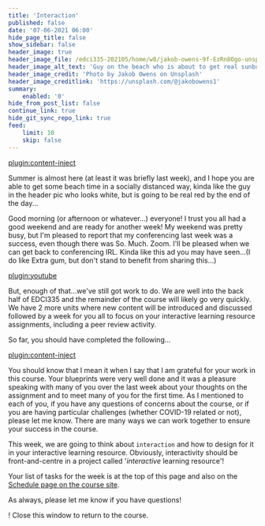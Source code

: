 ```yaml
---
title: 'Interaction'
published: false
date: '07-06-2021 06:00'
hide_page_title: false
show_sidebar: false
header_image: true
header_image_file: /edci335-202105/home/w8/jakob-owens-9f-EzRn8Ogo-unsplash.jpg
header_image_alt_text: 'Guy on the beach who is about to get real sunburnt'
header_image_credit: 'Photo by Jakob Owens on Unsplash'
header_image_creditlink: 'https://unsplash.com/@jakobowens1'
summary:
    enabled: '0'
hide_from_post_list: false
continue_link: true
hide_git_sync_repo_link: true
feed:
    limit: 10
    skip: false
---
```


[plugin:content-inject](../w8/_week-8)

Summer is almost here (at least it was briefly last week), and I hope you are able to get some beach time in a socially distanced way, kinda like the guy in the header pic who looks white, but is going to be real red by the end of the day...

Good morning (or afternoon or whatever...) everyone! I trust you all had a good weekend and are ready for another week! My weekend was pretty busy, but I'm pleased to report that my conferencing last week was a success, even though there was So. Much. Zoom. I'll be pleased when we can get back to conferencing IRL. Kinda like this ad you may have seen...(I do like Extra gum, but don't stand to benefit from sharing this...)

[plugin:youtube](https://www.youtube.com/watch?v=Gxm7Hu-IHJs)



But, enough of that...we've still got work to do. We are well into the back half of EDCI335 and the remainder of the course will likely go very quickly. We have 2 more units where new content will be introduced and discussed followed by a week for you all to focus on your interactive learning resource assignments, including a peer review activity.

So far, you should have completed the following...

[plugin:content-inject](../ineraction/_completed)

You should know that I mean it when I say that I am grateful for your work in this course. Your blueprints were very well done and it was a pleasure speaking with many of you over the last week about your thoughts on the assignment and to meet many of you for the first time. As I mentioned to each of you, if you have any questions of concerns about the course, or if you are having particular challenges (whether COVID-19 related or not), please let me know. There are many ways we can work together to ensure your success in the course.

This week, we are going to think about `interaction` and how to design for it in your interactive learning resource. Obviously, interactivity should be front-and-centre in a project called '*interactive* learning resource'!

Your list of tasks for the week is at the top of this page and also on the [Schedule page on the course site](https://edtechuvic.ca/edci335/a01-schedule-with-colin/).

As always, please let me know if you have questions!

! Close this window to return to the course.
